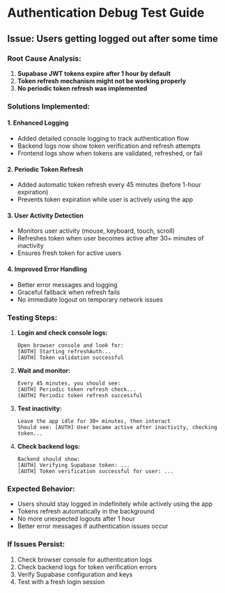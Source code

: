# Authentication Debug Test Guide

## Issue: Users getting logged out after some time

### Root Cause Analysis:
1. **Supabase JWT tokens expire after 1 hour by default**
2. **Token refresh mechanism might not be working properly**
3. **No periodic token refresh was implemented**

### Solutions Implemented:

#### 1. Enhanced Logging
- Added detailed console logging to track authentication flow
- Backend logs now show token verification and refresh attempts
- Frontend logs show when tokens are validated, refreshed, or fail

#### 2. Periodic Token Refresh
- Added automatic token refresh every 45 minutes (before 1-hour expiration)
- Prevents token expiration while user is actively using the app

#### 3. User Activity Detection
- Monitors user activity (mouse, keyboard, touch, scroll)
- Refreshes token when user becomes active after 30+ minutes of inactivity
- Ensures fresh token for active users

#### 4. Improved Error Handling
- Better error messages and logging
- Graceful fallback when refresh fails
- No immediate logout on temporary network issues

### Testing Steps:

1. **Login and check console logs:**
   ```
   Open browser console and look for:
   [AUTH] Starting refreshAuth...
   [AUTH] Token validation successful
   ```

2. **Wait and monitor:**
   ```
   Every 45 minutes, you should see:
   [AUTH] Periodic token refresh check...
   [AUTH] Periodic token refresh successful
   ```

3. **Test inactivity:**
   ```
   Leave the app idle for 30+ minutes, then interact
   Should see: [AUTH] User became active after inactivity, checking token...
   ```

4. **Check backend logs:**
   ```
   Backend should show:
   [AUTH] Verifying Supabase token: ...
   [AUTH] Token verification successful for user: ...
   ```

### Expected Behavior:
- Users should stay logged in indefinitely while actively using the app
- Tokens refresh automatically in the background
- No more unexpected logouts after 1 hour
- Better error messages if authentication issues occur

### If Issues Persist:
1. Check browser console for authentication logs
2. Check backend logs for token verification errors
3. Verify Supabase configuration and keys
4. Test with a fresh login session 